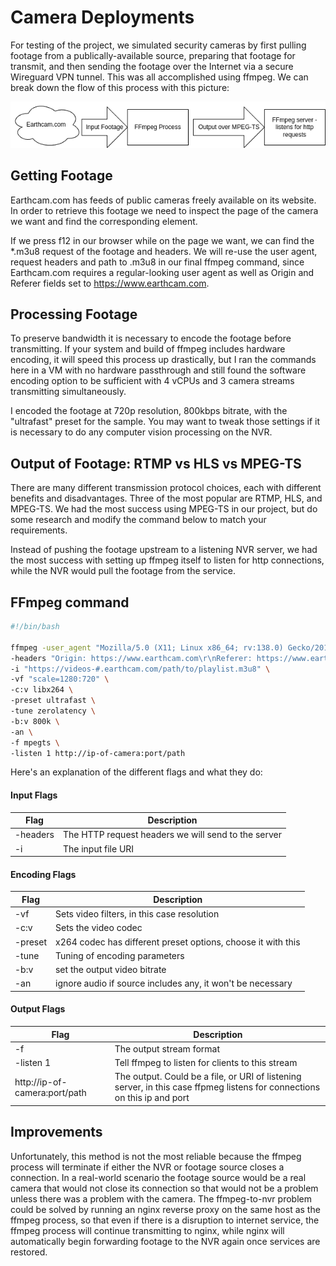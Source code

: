 # Camera Deployments

For testing of the project, we simulated security cameras by first pulling footage from a publically-available source, preparing that footage for transmit, and then sending the footage over the Internet via a secure Wireguard VPN tunnel. This was all accomplished using ffmpeg. We can break down the flow of this process with this picture:

![Diagram of ffmpeg input-output](docs/images/ffmpeg-diagram.png)

## Getting Footage ##

Earthcam.com has feeds of public cameras freely available on its website. In order to retrieve this footage we need to inspect the page of the camera we want and find the corresponding element.

If we press f12 in our browser while on the page we want, we can find the *.m3u8 request of the footage and headers. We will re-use the user agent, request headers and path to .m3u8 in our final ffmpeg command, since Earthcam.com requires a regular-looking user agent as well as Origin and Referer fields set to https://www.earthcam.com.

## Processing Footage ##

To preserve bandwidth it is necessary to encode the footage before transmitting. If your system and build of ffmpeg includes hardware encoding, it will speed this process up drastically, but I ran the commands here in a VM with no hardware passthrough and still found the software encoding option to be sufficient with 4 vCPUs and 3 camera streams transmitting simultaneously.

I encoded the footage at 720p resolution, 800kbps bitrate, with the "ultrafast" preset for the sample. You may want to tweak those settings if it is necessary to do any computer vision processing on the NVR.

## Output of Footage: RTMP vs HLS vs MPEG-TS ##

There are many different transmission protocol choices, each with different benefits and disadvantages. Three of the most popular are RTMP, HLS, and MPEG-TS. We had the most success using MPEG-TS in our project, but do some research and modify the command below to match your requirements.

Instead of pushing the footage upstream to a listening NVR server, we had the most success with setting up ffmpeg itself to listen for http connections, while the NVR would pull the footage from the service.

## FFmpeg command ##

```bash
#!/bin/bash

ffmpeg -user_agent "Mozilla/5.0 (X11; Linux x86_64; rv:138.0) Gecko/20100101 Firefox/138.0" \
-headers "Origin: https://www.earthcam.com\r\nReferer: https://www.earthcam.com/\r\nAccept-Language: en-US,en;q=0.5\r\n" \
-i "https://videos-#.earthcam.com/path/to/playlist.m3u8" \
-vf "scale=1280:720" \
-c:v libx264 \
-preset ultrafast \
-tune zerolatency \
-b:v 800k \
-an \
-f mpegts \
-listen 1 http://ip-of-camera:port/path
```

Here's an explanation of the different flags and what they do:

#### Input Flags ####
| Flag | Description |
| ---------- | ----------- |
| -headers   | The HTTP request headers we will send to the server |
| -i   | The input file URI |

#### Encoding Flags ####
| Flag | Description |
| ---------- | ----------- |
| -vf  | Sets video filters, in this case resolution |
| -c:v | Sets the video codec |
| -preset | x264 codec has different preset options, choose it with this |
| -tune | Tuning of encoding parameters |
| -b:v | set the output video bitrate |
| -an | ignore audio if source includes any, it won't be necessary |

#### Output Flags ####
| Flag | Description |
| ---------- | ----------- |
| -f | The output stream format |
| -listen 1 | Tell ffmpeg to listen for clients to this stream |
| http://ip-of-camera:port/path | The output. Could be a file, or URI of listening server, in this case ffpmeg listens for connections on this ip and port |

## Improvements ##

Unfortunately, this method is not the most reliable because the ffmpeg process will terminate if either the NVR or footage source closes a connection. In a real-world scenario the footage source would be a real camera that would not close its connection so that would not be a problem unless there was a problem with the camera. The ffmpeg-to-nvr problem could be solved by running an nginx reverse proxy on the same host as the ffmpeg process, so that even if there is a disruption to internet service, the ffmpeg process will continue transmitting to nginx, while nginx will automatically begin forwarding footage to the NVR again once services are restored.

